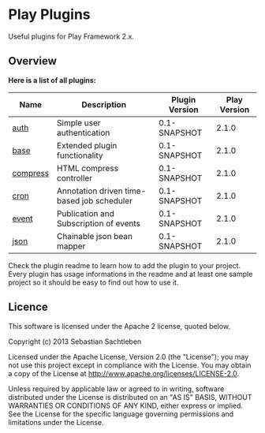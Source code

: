 # Play  Plugins

Useful plugins for Play Framework 2.x.

## Overview

**Here is a list of all plugins:**

| Name                 | Description                                | Plugin Version | Play Version |
| -------------------- | ------------------------------------------ | -------------- | ------------ |
| [auth](auth)         | Simple user authentication                 | 0.1-SNAPSHOT   | 2.1.0        |
| [base](base)         | Extended plugin functionality              | 0.1-SNAPSHOT   | 2.1.0        |
| [compress](compress) | HTML compress controller                   | 0.1-SNAPSHOT   | 2.1.0        |
| [cron](cron)         | Annotation driven time-based job scheduler | 0.1-SNAPSHOT   | 2.1.0        |
| [event](event)       | Publication and Subscription of events     | 0.1-SNAPSHOT   | 2.1.0        |
| [json](json)         | Chainable json bean mapper                 | 0.1-SNAPSHOT   | 2.1.0        |

Check the plugin readme to learn how to add the plugin to your project. Every plugin has usage informations in the readme and at least one sample project so it should be easy to find out how to use it.

## Licence

This software is licensed under the Apache 2 license, quoted below.

Copyright (c) 2013 Sebastian Sachtleben

Licensed under the Apache License, Version 2.0 (the "License"); you may not use this project except in compliance with the License. You may obtain a copy of the License at http://www.apache.org/licenses/LICENSE-2.0.

Unless required by applicable law or agreed to in writing, software distributed under the License is distributed on an "AS IS" BASIS, WITHOUT WARRANTIES OR CONDITIONS OF ANY KIND, either express or implied. See the License for the specific language governing permissions and limitations under the License.